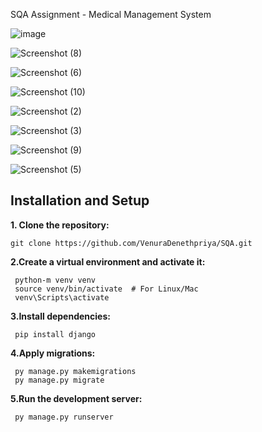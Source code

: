 SQA Assignment - Medical Management System

![image](https://github.com/user-attachments/assets/5731d740-04d8-4d44-b168-a0e151889059)

![Screenshot (8)](https://github.com/user-attachments/assets/8f863b87-b4ba-4525-b8e6-f32accb9e684)

![Screenshot (6)](https://github.com/user-attachments/assets/e2f3b299-4f8b-4d8a-aebf-343299a165a1)

![Screenshot (10)](https://github.com/user-attachments/assets/0067952f-b74c-4a95-aa29-f8b8d22923bc)

![Screenshot (2)](https://github.com/user-attachments/assets/dd78a3c3-e9c9-4be7-829d-6e2f66d5fb75)

![Screenshot (3)](https://github.com/user-attachments/assets/66390f6f-4311-4b64-9fd1-b2871daada01)

![Screenshot (9)](https://github.com/user-attachments/assets/14e26131-9db4-48d0-9a4e-bed2715b4674)

![Screenshot (5)](https://github.com/user-attachments/assets/9b5fdbb6-ebfc-4117-8f96-a521ccf76c8d)

   ## Installation and Setup

**1. Clone the repository:**
```
git clone https://github.com/VenuraDenethpriya/SQA.git
   ```
   
**2.Create a virtual environment and activate it:**
```
 python-m venv venv
 source venv/bin/activate  # For Linux/Mac
 venv\Scripts\activate
```

**3.Install dependencies:**
```
 pip install django
 ```

**4.Apply migrations:**
```
 py manage.py makemigrations
 py manage.py migrate
 ```
**5.Run the development server:**
```
 py manage.py runserver
 ```
